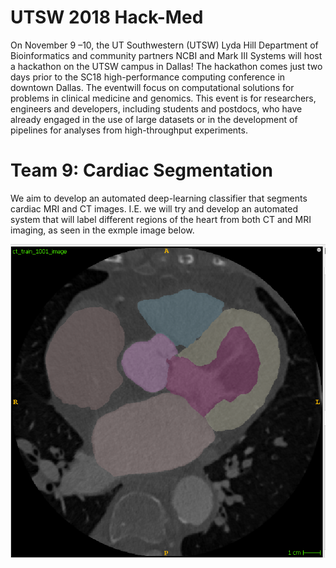 # UTSW 2018 Hack-Med

On  November 9 –10,  the UT  Southwestern  (UTSW)  Lyda  Hill  Department  of  Bioinformatics and community partners NCBI and Mark III Systems will host a hackathon on the UTSW campus in Dallas! The  hackathon  comes  just  two  days  prior  to  the  SC18  high-performance computing  conference  in downtown Dallas. The eventwill  focus  on computational  solutions  for  problems  in  clinical  medicine and genomics.  This  event  is  for researchers,  engineers  and developers, including  students  and postdocs, who have already engaged in the use of large datasets or in the development of pipelines for  analyses  from  high-throughput  experiments. 

# Team 9: Cardiac Segmentation

We aim to develop an automated deep-learning classifier that segments cardiac MRI and CT images. I.E. we will try and develop an automated system that will label different regions of the heart from both CT and MRI imaging, as seen in the exmple image below.

![Pic](Images/ExampleCardiacSeg.png)